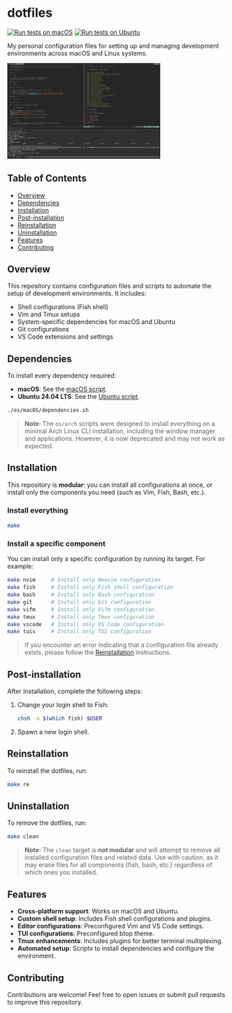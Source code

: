 # dotfiles

[![Run tests on macOS](https://github.com/foliea/dotfiles/actions/workflows/test-macOS.yml/badge.svg)](https://github.com/foliea/dotfiles/actions/workflows/test-macOS.yml)
[![Run tests on Ubuntu](https://github.com/foliea/dotfiles/actions/workflows/test-ubuntu.yml/badge.svg)](https://github.com/foliea/dotfiles/actions/workflows/test-ubuntu.yml)

My personal configuration files for setting up and managing development environments across macOS and Linux systems.

<img src="/images/env.png" width="350"/>

## Table of Contents

- [Overview](#overview)
- [Dependencies](#dependencies)
- [Installation](#installation)
- [Post-installation](#post-installation)
- [Reinstallation](#reinstallation)
- [Uninstallation](#uninstallation)
- [Features](#features)
- [Contributing](#contributing)

## Overview

This repository contains configuration files and scripts to automate the setup of development environments. It includes:

- Shell configurations (Fish shell)
- Vim and Tmux setups
- System-specific dependencies for macOS and Ubuntu
- Git configurations
- VS Code extensions and settings

## Dependencies

To install every dependency required:

- **macOS**: See the [macOS script](os/macOS/dependencies.sh).
- **Ubuntu 24.04 LTS**: See the [Ubuntu script](os/ubuntu/dependencies.sh).

```bash
./os/macOS/dependencies.sh
```

> **Note**: The `os/arch` scripts were designed to install everything on a minimal Arch Linux CLI installation, including the window manager and applications. However, it is now deprecated and may not work as expected.

## Installation

This repository is **modular**: you can install all configurations at once, or install only the components you need (such as Vim, Fish, Bash, etc.).

### Install everything

```bash
make
```

### Install a specific component

You can install only a specific configuration by running its target. For example:

```bash
make nvim     # Install only Neovim configuration
make fish     # Install only Fish shell configuration
make bash     # Install only Bash configuration
make git      # Install only Git configuration
make vifm     # Install only Vifm configuration
make tmux     # Install only Tmux configuration
make vscode   # Install only VS Code configuration
make tuis     # Install only TUI configuration
```

> If you encounter an error indicating that a configuration file already exists, please follow the [Reinstallation](#reinstallation) instructions.

## Post-installation

After installation, complete the following steps:

1. Change your login shell to Fish:
   ```bash
   chsh -s $(which fish) $USER
   ```
2. Spawn a new login shell.

## Reinstallation

To reinstall the dotfiles, run:

```bash
make re
```

## Uninstallation

To remove the dotfiles, run:

```bash
make clean
```

> **Note:** The `clean` target is **not modular** and will attempt to remove all installed configuration files and related data. Use with caution, as it may erase files for all components (fish, bash, etc.) regardless of which ones you installed.

## Features

- **Cross-platform support**: Works on macOS and Ubuntu.
- **Custom shell setup**: Includes Fish shell configurations and plugins.
- **Editor configurations**: Preconfigured Vim and VS Code settings.
- **TUI configurations**: Preconfigured btop theme.
- **Tmux enhancements**: Includes plugins for better terminal multiplexing.
- **Automated setup**: Scripts to install dependencies and configure the environment.

## Contributing

Contributions are welcome! Feel free to open issues or submit pull requests to improve this repository.
